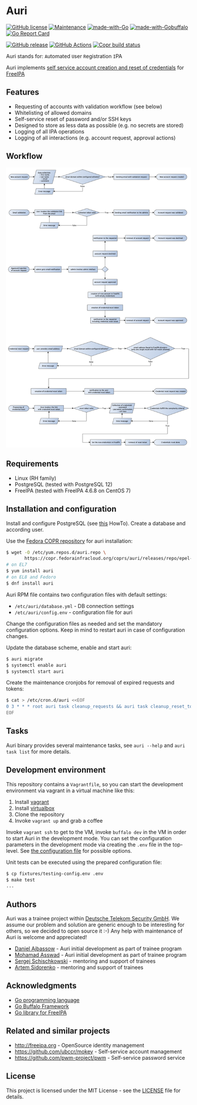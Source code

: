 # Auri

[![GitHub license](https://img.shields.io/github/license/auri/auri.svg)](https://github.com/auri/auri/blob/master/LICENSE)
[![Maintenance](https://img.shields.io/badge/Maintained%3F-yes-green.svg)](https://GitHub.com/auri/auri/graphs/commit-activity)
[![made-with-Go](https://img.shields.io/badge/Made%20with-Go-1f425f.svg)](http://golang.org)
[![made-with-Gobuffalo](https://img.shields.io/badge/Made%20with-Buffalo-blue.svg)](https://gobuffalo.io/)
[![Go Report Card](https://goreportcard.com/badge/github.com/auri/auri)](https://goreportcard.com/report/github.com/auri/auri)

[![GitHub release](https://img.shields.io/github/release/auri/auri.svg)](https://GitHub.com/auri/auri/releases/)
[![GitHub Actions](https://github.com/auri/auri/actions/workflows/auri.yml/badge.svg)](https://github.com/auri/auri/actions/workflows/auri.yml)
[![Copr build status](https://copr.fedorainfracloud.org/coprs/auri/releases/package/auri/status_image/last_build.png)](https://copr.fedorainfracloud.org/coprs/auri/releases/package/auri/)

Auri stands for: `A`utomated `U`ser `R`egistration `I`PA

Auri implements [self service account creation and reset of credentials](https://www.freeipa.org/page/Self-Service_Password_Reset) for [FreeIPA](https://www.freeipa.org/)

## Features

- Requesting of accounts with validation workflow (see below)
- Whitelisting of allowed domains
- Self-service reset of password and/or SSH keys
- Designed to store as less data as possible (e.g. no secrets are stored)
- Logging of all IPA operations
- Logging of all interactions (e.g. account request, approval actions)

## Workflow

![Workflow overview](docs/workflow.png)

## Requirements

- Linux (RH family)
- PostgreSQL (tested with PostgreSQL 12)
- FreeIPA (tested with FreeIPA 4.6.8 on CentOS 7)

## Installation and configuration

Install and configure PostgreSQL (see [this](https://www.digitalocean.com/community/tutorials/how-to-install-and-use-postgresql-on-centos-7) HowTo). Create a database and according user. 

Use the [Fedora COPR repository](https://copr.fedorainfracloud.org/coprs/auri/releases/) for auri installation:

```bash
$ wget -O /etc/yum.repos.d/auri.repo \
       https://copr.fedorainfracloud.org/coprs/auri/releases/repo/epel-8/auri-releases-epel-8.repo
# on EL7
$ yum install auri
# on EL8 and Fedoro
$ dnf install auri
```

Auri RPM file contains two configuration files with default settings:

- `/etc/auri/database.yml` - DB connection settings
- `/etc/auri/config.env` - configuration file for auri

Change the configuration files as needed and set the mandatory configuration options. Keep in mind to restart auri in case of configuration changes.

Update the database scheme, enable and start auri:

```bash
$ auri migrate
$ systemctl enable auri
$ systemctl start auri
```

Create the maintenance cronjobs for removal of expired requests and tokens:
```bash
$ cat > /etc/cron.d/auri <<EOF
0 3 * * * root auri task cleanup_requests && auri task cleanup_reset_tokens
EOF
```

## Tasks

Auri binary provides several maintenance tasks, see `auri --help` and `auri task list` for more details.

## Development environment

This repository contains a `Vagrantfile`, 
so you can start the development environment via vagrant in a virtual machine like this:

1. Install [vagrant](https://www.vagrantup.com/downloads)
1. Install [virtualbox](https://www.virtualbox.org)
1. Clone the repository
1. Invoke `vagrant up` and grab a coffee

Invoke `vagrant ssh` to get to the VM, invoke `buffalo dev` in the VM in order to start Auri in the development mode. 
You can set the configuration parameters in the development mode via creating the `.env` file in the top-level.
See [the configuration file](rpm/assets/config.env) for possible options.

Unit tests can be executed using the prepared configuration file:

```bash
$ cp fixtures/testing-config.env .env
$ make test
...
```

## Authors

Auri was a trainee project within [Deutsche Telekom Security GmbH](https://github.com/telekom-security).
We assume our problem and solution are generic enough to be interesting for others, so we decided to open source it :-)
Any help with maintenance of Auri is welcome and appreciated!

* [Daniel Ajbassow](https://gitlab.com/danielajbassow) - Auri initial development as part of trainee program
* [Mohamad Asswad](https://gitlab.com/masswad) - Auri initial development as part of trainee program
* [Sergej Schischkowski](https://github.com/pycak) - mentoring and support of trainees
* [Artem Sidorenko](https://github.com/artem-sidorenko) - mentoring and support of trainees

## Acknowledgments

- [Go programming language](https://golang.org)
- [Go Buffalo Framework](https://gobuffalo.io/)
- [Go library for FreeIPA](https://github.com/tehwalris/go-freeipa)

## Related and similar projects

- http://freeipa.org - OpenSource identity management
- https://github.com/ubccr/mokey - Self-service account management
- https://github.com/pwm-project/pwm - Self-service password service

## License

This project is licensed under the MIT License - see the [LICENSE](LICENSE) file for details.
